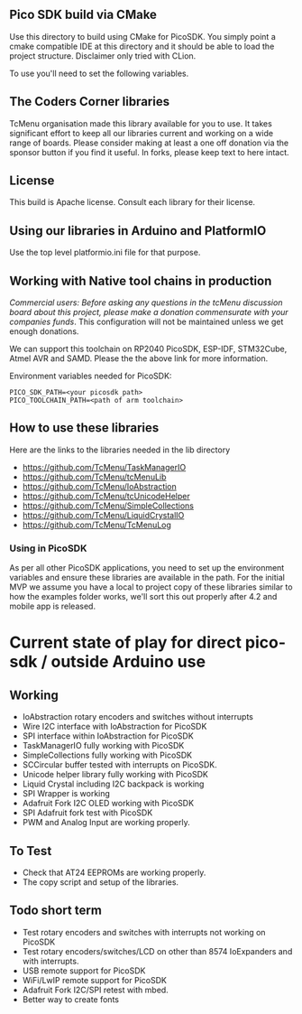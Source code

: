 ## Pico SDK build via CMake

Use this directory to build using CMake for PicoSDK. You simply point a cmake compatible IDE at this directory and it should be able to load the project structure. Disclaimer only tried with CLion.

To use you'll need to set the following variables.

## The Coders Corner libraries

TcMenu organisation made this library available for you to use. It takes significant effort to keep all our libraries current and working on a wide range of boards. Please consider making at least a one off donation via the sponsor button if you find it useful. In forks, please keep text to here intact.

## License

This build is Apache license. Consult each library for their license. 

## Using our libraries in Arduino and PlatformIO

Use the top level platformio.ini file for that purpose.

## Working with Native tool chains in production

_Commercial users: Before asking any questions in the tcMenu discussion board about this project, please make a donation commensurate with your companies funds_. This configuration will not be maintained unless we get enough donations.

We can support this toolchain on RP2040 PicoSDK, ESP-IDF, STM32Cube, Atmel AVR and SAMD. Please the the above link for more information.

Environment variables needed for PicoSDK:

    PICO_SDK_PATH=<your picosdk path>
    PICO_TOOLCHAIN_PATH=<path of arm toolchain>

## How to use these libraries

Here are the links to the libraries needed in the lib directory

* https://github.com/TcMenu/TaskManagerIO
* https://github.com/TcMenu/tcMenuLib
* https://github.com/TcMenu/IoAbstraction
* https://github.com/TcMenu/tcUnicodeHelper
* https://github.com/TcMenu/SimpleCollections
* https://github.com/TcMenu/LiquidCrystalIO
* https://github.com/TcMenu/TcMenuLog

### Using in PicoSDK

As per all other PicoSDK applications, you need to set up the environment variables and ensure these libraries are available in the path. For the initial MVP we assume you have a local to project copy of these libraries similar to how the examples folder works, we'll sort this out properly after 4.2 and mobile app is released.

# Current state of play for direct pico-sdk / outside Arduino use

## Working

* IoAbstraction rotary encoders and switches without interrupts
* Wire I2C interface with IoAbstraction for PicoSDK
* SPI interface within IoAbstraction for PicoSDK
* TaskManagerIO fully working with PicoSDK
* SimpleCollections fully working with PicoSDK
* SCCircular buffer tested with interrupts on PicoSDK.
* Unicode helper library fully working with PicoSDK
* Liquid Crystal including I2C backpack is working
* SPI Wrapper is working
* Adafruit Fork I2C OLED working with PicoSDK
* SPI Adafruit fork test with PicoSDK
* PWM and Analog Input are working properly.

## To Test

* Check that AT24 EEPROMs are working properly.
* The copy script and setup of the libraries.

## Todo short term

* Test rotary encoders and switches with interrupts not working on PicoSDK
* Test rotary encoders/switches/LCD on other than 8574 IoExpanders and with interrupts.
* USB remote support for PicoSDK
* WiFi/LwIP remote support for PicoSDK
* Adafruit Fork I2C/SPI retest with mbed.
* Better way to create fonts
